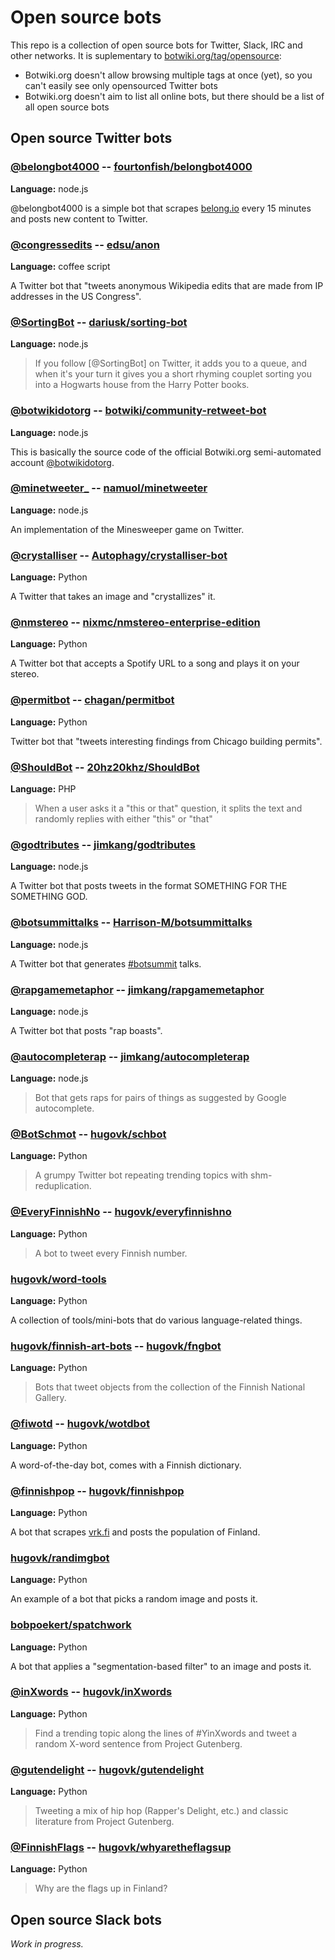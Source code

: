 # Open source bots

This repo is a collection of open source bots for Twitter, Slack, IRC and other networks. It is suplementary to [botwiki.org/tag/opensource](https://botwiki.org/tag/opensource):

- Botwiki.org doesn't allow browsing multiple tags at once (yet), so you can't easily see only opensourced Twitter bots
- Botwiki.org doesn't aim to list all online bots, but there should be a list of all open source bots

## Open source Twitter bots

### [@belongbot4000](https://twitter.com/belongbot4000) -- [fourtonfish/belongbot4000](https://github.com/fourtonfish/belongbot4000)

**Language:** node.js

@belongbot4000 is a simple bot that scrapes [belong.io](http://belong.io/) every 15 minutes and posts new content to Twitter.


### [@congressedits](https://twitter.com/congressedits) -- [edsu/anon](https://github.com/edsu/anon)

**Language:** coffee script

A Twitter bot that "tweets anonymous Wikipedia edits that are made from IP addresses in the US Congress". 


### [@SortingBot](https://twitter.com/SortingBot) -- [dariusk/sorting-bot](https://github.com/dariusk/sorting-bot)

**Language:** node.js

> If you follow [@SortingBot] on Twitter, it adds you to a queue, and when it's your turn it gives you a short rhyming couplet sorting you into a Hogwarts house from the Harry Potter books.


### [@botwikidotorg](https://twitter.com/botwikidotorg) -- [botwiki/community-retweet-bot](https://github.com/botwiki/community-retweet-bot)

**Language:** node.js

This is basically the source code of the official Botwiki.org semi-automated account [@botwikidotorg](https://twitter.com/botwikidotorg).


### [@minetweeter_](https://twitter.com/minetweeter_) -- [namuol/minetweeter](https://github.com/namuol/minetweeter)

**Language:** node.js

An implementation of the Minesweeper game on Twitter.


### [@crystalliser](https://twitter.com/crystalliser) -- [Autophagy/crystalliser-bot](https://github.com/Autophagy/crystalliser-bot)

**Language:** Python

A Twitter that takes an image and "crystallizes" it.


### [@nmstereo](https://twitter.com/nmstereo) -- [nixmc/nmstereo-enterprise-edition](https://github.com/nixmc/nmstereo-enterprise-edition)

**Language:** Python

A Twitter bot that accepts a Spotify URL to a song and plays it on your stereo. 

### [@permitbot](https://twitter.com/permitbot) -- [chagan/permitbot](https://github.com/chagan/permitbot)

**Language:** Python

Twitter bot that "tweets interesting findings from Chicago building permits".


### [@ShouldBot](https://twitter.com/ShouldBot) -- [20hz20khz/ShouldBot](https://github.com/20hz20khz/ShouldBot)

**Language:** PHP

> When a user asks it a "this or that" question, it splits the text and randomly replies with either "this" or "that"


### [@godtributes](https://twitter.com/godtributes) -- [jimkang/godtributes](https://github.com/jimkang/godtributes)

**Language:** node.js

A Twitter bot that posts tweets in the format SOMETHING FOR THE SOMETHING GOD.


### [@botsummittalks](https://twitter.com/botsummittalks) -- [Harrison-M/botsummittalks](https://github.com/Harrison-M/botsummittalks)

**Language:** node.js

A Twitter bot that generates [#botsummit](http://tinysubversions.com/botsummit/2014/) talks.


### [@rapgamemetaphor](https://twitter.com/rapgamemetaphor) -- [jimkang/rapgamemetaphor](https://github.com/jimkang/rapgamemetaphor)

**Language:** node.js

A Twitter bot that posts "rap boasts".


### [@autocompleterap](https://twitter.com/autocompleterap) -- [jimkang/autocompleterap](https://github.com/jimkang/autocompleterap)

**Language:** node.js

> Bot that gets raps for pairs of things as suggested by Google autocomplete.


### [@BotSchmot](https://twitter.com/BotSchmot) -- [hugovk/schbot](https://github.com/hugovk/schbot)

**Language:** Python

> A grumpy Twitter bot repeating trending topics with shm-reduplication.


### [@EveryFinnishNo](https://twitter.com/EveryFinnishNo) -- [hugovk/everyfinnishno](https://github.com/hugovk/everyfinnishno)

**Language:** Python

> A bot to tweet every Finnish number.


### [hugovk/word-tools](https://github.com/hugovk/word-tools)

**Language:** Python

A collection of tools/mini-bots that do various language-related things.

### [hugovk/finnish-art-bots](https://twitter.com/hugovk/lists/finnish-art-bots/members) -- [hugovk/fngbot](https://github.com/hugovk/fngbot)

**Language:** Python

> Bots that tweet objects from the collection of the Finnish National Gallery.


### [@fiwotd](https://twitter.com/fiwotd) -- [hugovk/wotdbot](https://github.com/hugovk/wotdbot)

**Language:** Python

A word-of-the-day bot, comes with a Finnish dictionary.


### [@finnishpop](https://twitter.com/finnishpop) -- [hugovk/finnishpop](https://github.com/hugovk/finnishpop)

**Language:** Python

A bot that scrapes [vrk.fi](http://vrk.fi) and posts the population of Finland.


### [hugovk/randimgbot](https://github.com/hugovk/randimgbot)

**Language:** Python

An example of a bot that picks a random image and posts it.


### [bobpoekert/spatchwork](https://github.com/bobpoekert/spatchwork)

**Language:** Python

A bot that applies a "segmentation-based filter" to an image and posts it.


### [@inXwords](https://twitter.com/inXwords) -- [hugovk/inXwords](https://github.com/hugovk/inXwords)

**Language:** Python

> Find a trending topic along the lines of #YinXwords and tweet a random X-word sentence from Project Gutenberg.


### [@gutendelight](https://twitter.com/gutendelight) -- [hugovk/gutendelight](https://github.com/hugovk/gutendelight)

**Language:** Python

> Tweeting a mix of hip hop (Rapper's Delight, etc.) and classic literature from Project Gutenberg.


### [@FinnishFlags](https://twitter.com/FinnishFlags) -- [hugovk/whyaretheflagsup](https://github.com/hugovk/whyaretheflagsup)

**Language:** Python

> Why are the flags up in Finland?


## Open source Slack bots

*Work in progress.*